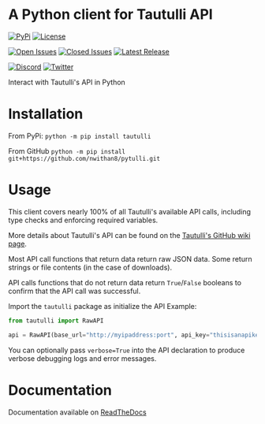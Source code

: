 # A Python client for Tautulli API
[![PyPi](https://static.pepy.tech/personalized-badge/tautulli?period=total&units=international_system&left_color=grey&right_color=green&left_text=Downloads)](https://pypi.org/project/tautulli)
[![License](https://img.shields.io/pypi/l/tautulli?color=orange&style=flat-square)](https://github.com/nwithan8/pytulli/blob/master/LICENSE)

[![Open Issues](https://img.shields.io/github/issues-raw/nwithan8/pytulli?color=gold&style=flat-square)](https://github.com/nwithan8/pytulli/issues?q=is%3Aopen+is%3Aissue)
[![Closed Issues](https://img.shields.io/github/issues-closed-raw/nwithan8/pytulli?color=black&style=flat-square)](https://github.com/nwithan8/pytulli/issues?q=is%3Aissue+is%3Aclosed)
[![Latest Release](https://img.shields.io/github/v/release/nwithan8/pytulli?color=red&label=latest%20release&logo=github&style=flat-square)](https://github.com/nwithan8/pytulli/releases)

[![Discord](https://img.shields.io/discord/472537215457689601?color=blue&logo=discord&style=flat-square)](https://discord.gg/7jGbCJQ)
[![Twitter](https://img.shields.io/twitter/follow/nwithan8?label=%40nwithan8&logo=twitter&style=flat-square)](https://twitter.com/nwithan8)

Interact with Tautulli's API in Python

# Installation
From PyPi: ``python -m pip install tautulli``

From GitHub ``python -m pip install git+https://github.com/nwithan8/pytulli.git``

# Usage
This client covers nearly 100% of all Tautulli's available API calls, including type checks and enforcing required variables.

More details about Tautulli's API can be found on the [Tautulli's GitHub wiki page](https://github.com/Tautulli/Tautulli-Wiki/wiki/Tautulli-API-Reference).

Most API call functions that return data return raw JSON data. Some return strings or file contents (in the case of downloads).

API calls functions that do not return data return `True`/`False` booleans to confirm that the API call was successful.

Import the ``tautulli`` package as initialize the API
Example:
```python
from tautulli import RawAPI

api = RawAPI(base_url="http://myipaddress:port", api_key="thisisanapikey")
```

You can optionally pass ``verbose=True`` into the API declaration to produce verbose debugging logs and error messages.

# Documentation

Documentation available on [ReadTheDocs](https://pytulli.readthedocs.io/en/latest/documentation.html)
